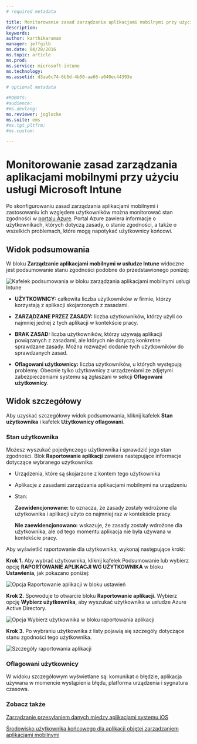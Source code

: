 ```yaml
---
# required metadata

title: Monitorowanie zasad zarządzania aplikacjami mobilnymi przy użyciu usługi Microsoft Intune | Microsoft Intune
description:
keywords:
author: karthikaraman
manager: jeffgilb
ms.date: 04/28/2016
ms.topic: article
ms.prod:
ms.service: microsoft-intune
ms.technology:
ms.assetid: d3aa6c74-6b5d-4b50-aa66-a040ec44393e

# optional metadata

#ROBOTS:
#audience:
#ms.devlang:
ms.reviewer: joglocke
ms.suite: ems
#ms.tgt_pltfrm:
#ms.custom:

---
```


# Monitorowanie zasad zarządzania aplikacjami mobilnymi przy użyciu usługi Microsoft Intune
Po skonfigurowaniu zasad zarządzania aplikacjami mobilnymi i zastosowaniu ich względem użytkowników można monitorować stan zgodności w [portalu Azure](https://portal.azure.com). Portal Azure zawiera informacje o użytkownikach, których dotyczą zasady, o stanie zgodności, a także o wszelkich problemach, które mogą napotykać użytkownicy końcowi.
## Widok podsumowania
W bloku **Zarządzanie aplikacjami mobilnymi w usłudze Intune** widoczne jest podsumowanie stanu zgodności podobne do przedstawionego poniżej:


![Kafelek podsumowania w bloku zarządzania aplikacjami mobilnymi usługi Intune](../media/mam-azure-portal-user-status-summary.png)

-   **UŻYTKOWNICY:** całkowita liczba użytkowników w firmie, którzy korzystają z aplikacji skojarzonych z zasadami.

-   **ZARZĄDZANE PRZEZ ZASADY:** liczba użytkowników, którzy użyli co najmniej jednej z tych aplikacji w kontekście pracy.

-   **BRAK ZASAD:** liczba użytkowników, którzy używają aplikacji powiązanych z zasadami, ale których nie dotyczą konkretne sprawdzane zasady.  Można rozważyć dodanie tych użytkowników do sprawdzanych zasad.

- **Oflagowani użytkownicy:** liczba użytkowników, u których występują problemy. Obecnie tylko użytkownicy z urządzeniami ze zdjętymi zabezpieczeniami systemu są zgłaszani w sekcji **Oflagowani użytkownicy**.


## Widok szczegółowy
Aby uzyskać szczegółowy widok podsumowania, kliknij kafelek **Stan użytkownika** i kafelek **Użytkownicy oflagowani**.

### Stan użytkownika
Możesz wyszukać pojedynczego użytkownika i sprawdzić jego stan zgodności. Blok **Raportowanie aplikacji** zawiera następujące informacje dotyczące wybranego użytkownika:
- Urządzenia, które są skojarzone z kontem tego użytkownika
- Aplikacje z zasadami zarządzania aplikacjami mobilnymi na urządzeniu
- Stan:

  **Zaewidencjonowane:** to oznacza, że zasady zostały wdrożone dla użytkownika i aplikacji użyto co najmniej raz w kontekście pracy.

  **Nie zaewidencjonowano:** wskazuje, że zasady zostały wdrożone dla użytkownika, ale od tego momentu aplikacja nie była używana w kontekście pracy.

Aby wyświetlić raportowanie dla użytkownika, wykonaj następujące kroki:

**Krok 1.** Aby wybrać użytkownika, kliknij kafelek Podsumowanie lub wybierz opcję **RAPORTOWANIE APLIKACJI WG UŻYTKOWNIKA** w bloku **Ustawienia**, jak pokazano poniżej:

![Opcja Raportowanie aplikacji w bloku ustawień](../media/mam-azure-portal-app-reporting-by-user-settings-blade.png)

**Krok 2.** Spowoduje to otwarcie bloku **Raportowanie aplikacji**. Wybierz opcję **Wybierz użytkownika**, aby wyszukać użytkownika w usłudze Azure Active Directory.

![Opcja Wybierz użytkownika w bloku raportowania aplikacji](../media/mam-azure-portal-app-reporting-select-user.png)

**Krok 3.** Po wybraniu użytkownika z listy pojawią się szczegóły dotyczące stanu zgodności tego użytkownika.

![Szczegóły raportowania aplikacji](../media/mam-azure-portal-app-reporting-by-user.png)
### Oflagowani użytkownicy
W widoku szczegółowym wyświetlane są: komunikat o błędzie, aplikacja używana w momencie wystąpienia błędu, platforma urządzenia i sygnatura czasowa.  

### Zobacz także
[Zarządzanie przesyłaniem danych między aplikacjami systemu iOS](manage-data-transfer-between-ios-apps-with-microsoft-intune.md)

[Środowisko użytkownika końcowego dla aplikacji objętej zarządzaniem aplikacjami mobilnymi](end-user-experience-for-mam-enabled-apps-with-microsoft-intune.md)


<!--HONumber=Jun16_HO2-->


